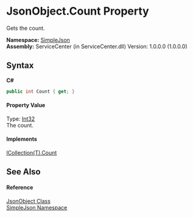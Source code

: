 # JsonObject.Count Property 
 

Gets the count.

**Namespace:**&nbsp;<a href="ea63a809-e4a6-ba19-c147-e5c6fb6b1f81">SimpleJson</a><br />**Assembly:**&nbsp;ServiceCenter (in ServiceCenter.dll) Version: 1.0.0.0 (1.0.0.0)

## Syntax

**C#**<br />
``` C#
public int Count { get; }
```


#### Property Value
Type: <a href="http://msdn2.microsoft.com/zh-cn/library/td2s409d" target="_blank">Int32</a><br />The count.

#### Implements
<a href="http://msdn2.microsoft.com/zh-cn/library/5s3kzhec" target="_blank">ICollection(T).Count</a><br />

## See Also


#### Reference
<a href="b548c5de-7a49-c3d8-648f-f4f1646e49bc">JsonObject Class</a><br /><a href="ea63a809-e4a6-ba19-c147-e5c6fb6b1f81">SimpleJson Namespace</a><br />
